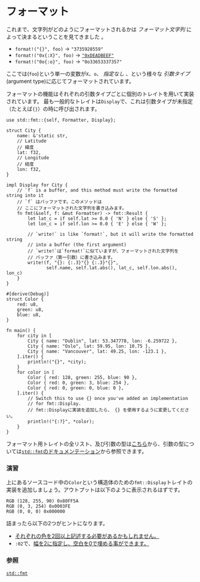 <!--
# Formatting
-->
# フォーマット

<!--
We've seen that formatting is specified via a *format string*:
-->
これまで、文字列がどのようにフォーマットされるかは *フォーマット文字列* によって決まるということを見てきました 。

* `format!("{}", foo)` -> `"3735928559"`
* `format!("0x{:X}", foo)` ->
  [`"0xDEADBEEF"`][deadbeef]
* `format!("0o{:o}", foo)` -> `"0o33653337357"`

<!--
The same variable (`foo`) can be formatted differently depending on which
*argument type* is used: `X` vs `o` vs *unspecified*.
-->
ここでは(`foo`)という単一の変数が`X`、`o`、 *指定なし* 、という様々な *引数タイプ* (argument type)に応じてフォーマットされています。

<!--
This formatting functionality is implemented via traits, and there is one trait
for each argument type. The most common formatting trait is `Display`, which
handles cases where the argument type is left unspecified: `{}` for instance.
-->
フォーマットの機能はそれぞれの引数タイプごとに個別のトレイトを用いて実装されています。
最も一般的なトレイトは`Display`で、これは引数タイプが未指定（たとえば`{}`）の時に呼び出されます。

```rust,editable
use std::fmt::{self, Formatter, Display};

struct City {
    name: &'static str,
    // Latitude
    // 緯度
    lat: f32,
    // Longitude
    // 経度
    lon: f32,
}

impl Display for City {
    // `f` is a buffer, and this method must write the formatted string into it
    // `f` はバッファです。このメソッドは
    // ここにフォーマットされた文字列を書き込みます。
    fn fmt(&self, f: &mut Formatter) -> fmt::Result {
        let lat_c = if self.lat >= 0.0 { 'N' } else { 'S' };
        let lon_c = if self.lon >= 0.0 { 'E' } else { 'W' };

        // `write!` is like `format!`, but it will write the formatted string
        // into a buffer (the first argument)
        // `write!`は`format!`に似ていますが、フォーマットされた文字列を
        // バッファ（第一引数）に書き込みます。
        write!(f, "{}: {:.3}°{} {:.3}°{}",
               self.name, self.lat.abs(), lat_c, self.lon.abs(), lon_c)
    }
}

#[derive(Debug)]
struct Color {
    red: u8,
    green: u8,
    blue: u8,
}

fn main() {
    for city in [
        City { name: "Dublin", lat: 53.347778, lon: -6.259722 },
        City { name: "Oslo", lat: 59.95, lon: 10.75 },
        City { name: "Vancouver", lat: 49.25, lon: -123.1 },
    ].iter() {
        println!("{}", *city);
    }
    for color in [
        Color { red: 128, green: 255, blue: 90 },
        Color { red: 0, green: 3, blue: 254 },
        Color { red: 0, green: 0, blue: 0 },
    ].iter() {
        // Switch this to use {} once you've added an implementation
        // for fmt::Display.
        // fmt::Displayに実装を追加したら、 {} を使用するように変更してください。
        println!("{:?}", *color);
    }
}
```

<!--
You can view a [full list of formatting traits][fmt_traits] and their argument
types in the [`std::fmt`][fmt] documentation.
-->
フォーマット用トレイトの全リスト、及び引数の型は[こちら][fmt_traits]から、引数の型については[`std::fmt`のドキュメンテーション][fmt]から参照できます。

<!--
### Activity
Add an implementation of the `fmt::Display` trait for the `Color` struct above
so that the output displays as:
-->
### 演習

上にあるソースコード中の`Color`という構造体のための`fmt::Display`トレイトの実装を追加しましょう。アウトプットは以下のように表示されるはずです。

```text
RGB (128, 255, 90) 0x80FF5A
RGB (0, 3, 254) 0x0003FE
RGB (0, 0, 0) 0x000000
```

<!--
Two hints if you get stuck:
 * You [may need to list each color more than once][named_parameters],
 * You can [pad with zeros to a width of 2][fmt_width] with `:0>2`.
-->
詰まったら以下の2つがヒントになります。
 * [それぞれの色を2回以上記述する必要があるかもしれません。][named_parameters]
 * `:02`で、[幅を2に指定し、空白を0で埋める事ができます。][fmt_width]

<!--
### See also:
-->
### 参照

[`std::fmt`][fmt]

[named_parameters]: https://doc.rust-lang.org/std/fmt/#named-parameters
[deadbeef]: https://en.wikipedia.org/wiki/Deadbeef#Magic_debug_values
[fmt]: https://doc.rust-lang.org/std/fmt/
[fmt_traits]: https://doc.rust-lang.org/std/fmt/#formatting-traits
[fmt_width]: https://doc.rust-lang.org/std/fmt/#width
